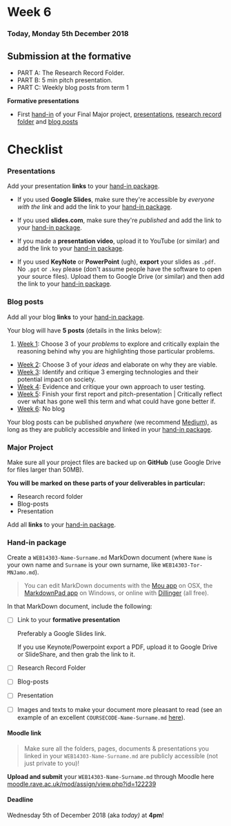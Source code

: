 # Week 6

### Today, Monday 5th December 2018

<!-- Tor Njamo & Steve Price -->


## Submission at the formative
* PART A: The Research Record Folder.
* PART B: 5 min pitch presentation.
* PART C: Weekly blog posts from term 1

**Formative presentations**
* First [hand-in](#hand-in-package) of your Final Major project, [presentations](#presentations), [research record folder](#research-record-folder) and [blog posts](#blog-posts)


# Checklist

### Presentations

Add your presentation **links** to your [hand-in package](#hand-in-package).

* If you used **Google Slides**, make sure they're accessible by *everyone with the link* and add the link to your [hand-in package](#hand-in-package).

* If you used **slides.com**, make sure they're *published* and add the link to your [hand-in package](#hand-in-package).

* If you made a **presentation video**, upload it to YouTube (or similar) and add the link to your [hand-in package](#hand-in-package).

* If you used **KeyNote** or **PowerPoint** (ugh), **export** your slides as `.pdf`. No `.ppt` or `.key` please (don't assume people have the software to open your source files). Upload them to Google Drive (or similar) and then add the link to your [hand-in package](#hand-in-package).

### Blog posts

Add all your blog **links** to your [hand-in package](#hand-in-package).

Your blog will have **5 posts** (details in the links below):

1. [Week 1](../01#blog): Choose 3 of your *problems* to explore and critically explain the reasoning behind why you are highlighting those particular problems.  
* [Week 2](../02#blog): Choose 3 of your *ideas* and elaborate on why they are viable.
* [Week 3](../03#blog): Identify and critique 3 emerging technologies and their potential impact on society.
* [Week 4](../04#blog): Evidence and critique your own approach to user testing.
* [Week 5](../05#blog): Finish your first report and pitch-presentation | Critically reflect over what has gone well this term and what could have gone better if.
* [Week 6](../06#blog): No blog

Your blog posts can be published *anywhere* (we recommend [Medium](https://medium.com)), as long as they are publicly accessible and linked in your [hand-in package](#hand-in-package).

### Major Project

Make sure all your project files are backed up on **GitHub** (use Google Drive for files larger than 50MB).

**You will be marked on these parts of your deliverables in particular:**
* Research record folder
* Blog-posts
* Presentation

Add all **links** to your [hand-in package](#hand-in-package).

### Hand-in package

Create a `WEB14303-Name-Surname.md` MarkDown document (where `Name` is your own name and `Surname` is your own surname, like `WEB14303-Tor-MNJamo.md`).

> You can edit MarkDown documents with the [Mou app](http://25.io/mou/) on OSX, the [MarkdownPad app](http://markdownpad.com/) on Windows, or online with [Dillinger](http://dillinger.io/) (all free).

In that MarkDown document, include the following:

- [ ] Link to your **formative presentation**   

	Preferably a Google Slides link.   

	If you use Keynote/Powerpoint export a PDF, upload it to Google Drive or SlideShare, and then grab the link to it.

- [ ] Research Record Folder
- [ ] Blog-posts
- [ ] Presentation


- [	] Images and texts to make your document more pleasant to read (see an example of an excellent `COURSECODE-Name-Surname.md` [here](https://github.com/TomSharmanWeb/HarrySeatonWebsite/blob/master/README.md)).

#### Moodle link

> Make sure all the folders, pages, documents & presentations you linked in your `WEB14303-Name-Surname.md` are publicly accessible (not just private to you)!

**Upload and submit** your `WEB14303-Name-Surname.md` through Moodle here [moodle.rave.ac.uk/mod/assign/view.php?id=122239](https://moodle.rave.ac.uk/mod/assign/view.php?id=122239)

#### Deadline

Wednesday 5th of December 2018 (aka *today)* at **4pm**!
